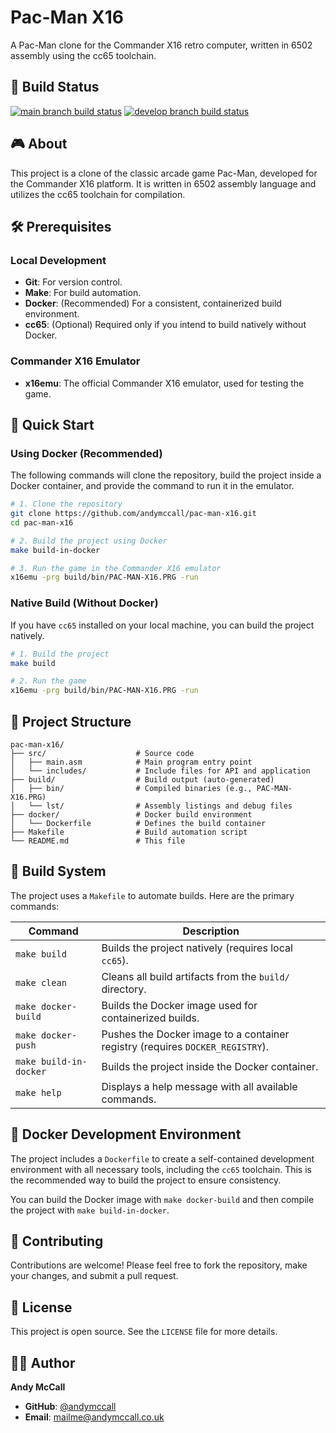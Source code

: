 # Pac-Man X16

A Pac-Man clone for the Commander X16 retro computer, written in 6502 assembly using the cc65 toolchain.

## 🚦 Build Status

[![main branch build status](https://img.shields.io/github/actions/workflow/status/andymccall/pac-man-x16/ci.yml?branch=main&label=main)](https://github.com/andymccall/pac-man-x16/actions/workflows/ci.yml)
[![develop branch build status](https://img.shields.io/github/actions/workflow/status/andymccall/pac-man-x16/ci.yml?branch=develop&label=develop)](https://github.com/andymccall/pac-man-x16/actions/workflows/ci.yml)

## 🎮 About

This project is a clone of the classic arcade game Pac-Man, developed for the Commander X16 platform. It is written in 6502 assembly language and utilizes the cc65 toolchain for compilation.

## 🛠️ Prerequisites

### Local Development
- **Git**: For version control.
- **Make**: For build automation.
- **Docker**: (Recommended) For a consistent, containerized build environment.
- **cc65**: (Optional) Required only if you intend to build natively without Docker.

### Commander X16 Emulator
- **x16emu**: The official Commander X16 emulator, used for testing the game.

## 🚀 Quick Start

### Using Docker (Recommended)
The following commands will clone the repository, build the project inside a Docker container, and provide the command to run it in the emulator.

```bash
# 1. Clone the repository
git clone https://github.com/andymccall/pac-man-x16.git
cd pac-man-x16

# 2. Build the project using Docker
make build-in-docker

# 3. Run the game in the Commander X16 emulator
x16emu -prg build/bin/PAC-MAN-X16.PRG -run
```

### Native Build (Without Docker)
If you have `cc65` installed on your local machine, you can build the project natively.

```bash
# 1. Build the project
make build

# 2. Run the game
x16emu -prg build/bin/PAC-MAN-X16.PRG -run
```

## 📁 Project Structure

```
pac-man-x16/
├── src/                    # Source code
│   ├── main.asm            # Main program entry point
│   └── includes/           # Include files for API and application
├── build/                  # Build output (auto-generated)
│   ├── bin/                # Compiled binaries (e.g., PAC-MAN-X16.PRG)
│   └── lst/                # Assembly listings and debug files
├── docker/                 # Docker build environment
│   └── Dockerfile          # Defines the build container
├── Makefile                # Build automation script
└── README.md               # This file
```

## 🔨 Build System

The project uses a `Makefile` to automate builds. Here are the primary commands:

| Command           | Description                                                                  |
|-------------------|------------------------------------------------------------------------------|
| `make build`      | Builds the project natively (requires local `cc65`).                         |
| `make clean`      | Cleans all build artifacts from the `build/` directory.                      |
| `make docker-build` | Builds the Docker image used for containerized builds.                       |
| `make docker-push`| Pushes the Docker image to a container registry (requires `DOCKER_REGISTRY`).|
| `make build-in-docker` | Builds the project inside the Docker container.                              |
| `make help`       | Displays a help message with all available commands.                         |


## 🐳 Docker Development Environment

The project includes a `Dockerfile` to create a self-contained development environment with all necessary tools, including the `cc65` toolchain. This is the recommended way to build the project to ensure consistency.

You can build the Docker image with `make docker-build` and then compile the project with `make build-in-docker`.

## 🤝 Contributing

Contributions are welcome! Please feel free to fork the repository, make your changes, and submit a pull request.

## 📄 License

This project is open source. See the `LICENSE` file for more details.

## 👨‍💻 Author

**Andy McCall**
- **GitHub**: [@andymccall](https://github.com/andymccall)
- **Email**: mailme@andymccall.co.uk

